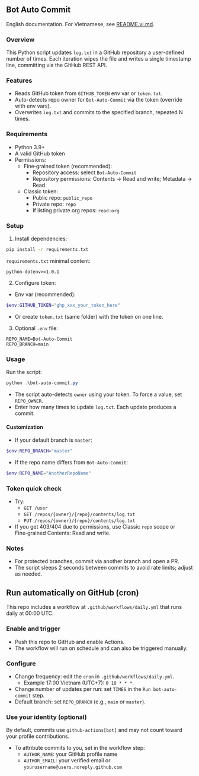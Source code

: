 ## Bot Auto Commit

English documentation. For Vietnamese, see [README.vi.md](README.vi.md).

### Overview
This Python script updates `log.txt` in a GitHub repository a user-defined number of times. Each iteration wipes the file and writes a single timestamp line, committing via the GitHub REST API.

### Features
- Reads GitHub token from `GITHUB_TOKEN` env var or `token.txt`.
- Auto-detects repo owner for `Bot-Auto-Commit` via the token (override with env vars).
- Overwrites `log.txt` and commits to the specified branch, repeated N times.

### Requirements
- Python 3.9+
- A valid GitHub token
- Permissions:
  - Fine‑grained token (recommended):
    - Repository access: select `Bot-Auto-Commit`
    - Repository permissions: Contents → Read and write; Metadata → Read
  - Classic token:
    - Public repo: `public_repo`
    - Private repo: `repo`
    - If listing private org repos: `read:org`

### Setup
1) Install dependencies:
```bash
pip install -r requirements.txt
```
`requirements.txt` minimal content:
```text
python-dotenv>=1.0.1
```

2) Configure token:
- Env var (recommended):
```powershell
$env:GITHUB_TOKEN="ghp_xxx_your_token_here"
```
- Or create `token.txt` (same folder) with the token on one line.

3) Optional `.env` file:
```env
REPO_NAME=Bot-Auto-Commit
REPO_BRANCH=main
```

### Usage
Run the script:
```powershell
python .\bot-auto-commit.py
```
- The script auto-detects `owner` using your token. To force a value, set `REPO_OWNER`.
- Enter how many times to update `log.txt`. Each update produces a commit.

#### Customization
- If your default branch is `master`:
```powershell
$env:REPO_BRANCH="master"
```
- If the repo name differs from `Bot-Auto-Commit`:
```powershell
$env:REPO_NAME="AnotherRepoName"
```

### Token quick check
- Try:
  - `GET /user`
  - `GET /repos/{owner}/{repo}/contents/log.txt`
  - `PUT /repos/{owner}/{repo}/contents/log.txt`
- If you get 403/404 due to permissions, use Classic `repo` scope or Fine‑grained Contents: Read and write.

### Notes
- For protected branches, commit via another branch and open a PR.
- The script sleeps 2 seconds between commits to avoid rate limits; adjust as needed.

## Run automatically on GitHub (cron)

This repo includes a workflow at `.github/workflows/daily.yml` that runs daily at 00:00 UTC.

### Enable and trigger
- Push this repo to GitHub and enable Actions.
- The workflow will run on schedule and can also be triggered manually.

### Configure
- Change frequency: edit the `cron` in `.github/workflows/daily.yml`.
  - Example 17:00 Vietnam (UTC+7): `0 10 * * *`.
- Change number of updates per run: set `TIMES` in the `Run bot-auto-commit` step.
- Default branch: set `REPO_BRANCH` (e.g., `main` or `master`).

### Use your identity (optional)
By default, commits use `github-actions[bot]` and may not count toward your profile contributions.
- To attribute commits to you, set in the workflow step:
  - `AUTHOR_NAME`: your GitHub profile name
  - `AUTHOR_EMAIL`: your verified email or `yourusername@users.noreply.github.com`
